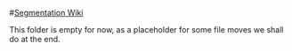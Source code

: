 #[Segmentation Wiki](../../../../../wiki/Segmentation)

This folder is empty for now, as a placeholder for some file moves we shall do at the end.
